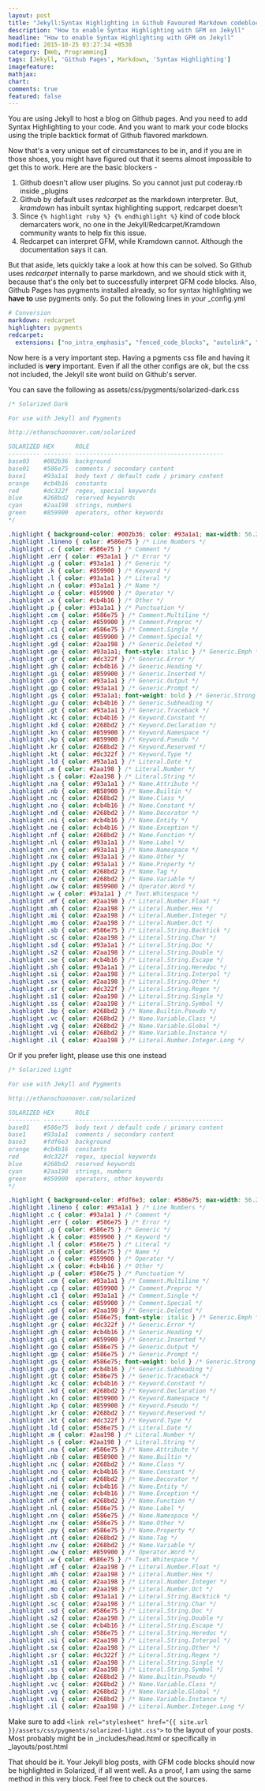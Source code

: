 ```yaml
---
layout: post
title: "Jekyll:Syntax Highlighting in Github Favoured Markdown codeblocks"
description: "How to enable Syntax Highlighting with GFM on Jekyll"
headline: "How to enable Syntax Highlighting with GFM on Jekyll"
modified: 2015-10-25 03:27:34 +0530
category: [Web, Programming]
tags: [Jekyll, 'Github Pages', Markdown, 'Syntax Highlighting']
imagefeature: 
mathjax: 
chart: 
comments: true
featured: false
---
```

You are using Jekyll to host a blog on Github pages. And you need to add Syntax Highlighting to your code. And you want to mark your code blocks using the triple backtick format of Github flavored markdown.

Now that's a very unique set of circumstances to be in, and if you are in those shoes, you might have figured out that it seems almost impossible to get this to work. Here are the basic blockers - 
1.  Github doesn't allow user plugins. So you cannot just put coderay.rb inside _plugins
2.  Github by default uses *redcarpet* as the markdown interpreter. But, *kramdown* has inbuilt syntax highlighting support, redcarpet doesn't
3.  Since `{% highlight ruby %} {% endhighlight %}` kind of code block demarcaters work, no one in the Jekyll/Redcarpet/Kramdown community wants to help fix this issue. 
4.  Redcarpet can interpret GFM, while Kramdown cannot. Although the documentation says it can.

But that aside, lets quickly take a look at how this can be solved. 
So Github uses *redcarpet* internally to parse markdown, and we should stick with it, because that's the only bet to successfully interpret GFM code blocks. 
Also, Github Pages has pygments installed already, so for syntax highlighting we **have to** use pygments only. 
So put the following lines in your _config.yml

```yaml
# Conversion
markdown: redcarpet
highlighter: pygments
redcarpet:
  extensions: ["no_intra_emphasis", "fenced_code_blocks", "autolink", "strikethrough", "superscript"]
```

Now here is a very important step. Having a pgments css file and having it included is **very** important. Even if all the other configs are ok, but the css not included, the Jekyll site wont build on Github's server. 

You can save the following as assets/css/pygments/solarized-dark.css

```css
/* Solarized Dark 

For use with Jekyll and Pygments

http://ethanschoonover.com/solarized

SOLARIZED HEX      ROLE
--------- -------- ------------------------------------------
base03    #002b36  background
base01    #586e75  comments / secondary content
base1     #93a1a1  body text / default code / primary content
orange    #cb4b16  constants
red       #dc322f  regex, special keywords
blue      #268bd2  reserved keywords
cyan      #2aa198  strings, numbers
green     #859900  operators, other keywords
*/

.highlight { background-color: #002b36; color: #93a1a1; max-width: 56.25rem; padding: 1rem; border-radius: 1rem; margin: 0px auto 2em; }
.highlight .lineno { color: #586e75 } /* Line Numbers */
.highlight .c { color: #586e75 } /* Comment */
.highlight .err { color: #93a1a1 } /* Error */
.highlight .g { color: #93a1a1 } /* Generic */
.highlight .k { color: #859900 } /* Keyword */
.highlight .l { color: #93a1a1 } /* Literal */
.highlight .n { color: #93a1a1 } /* Name */
.highlight .o { color: #859900 } /* Operator */
.highlight .x { color: #cb4b16 } /* Other */
.highlight .p { color: #93a1a1 } /* Punctuation */
.highlight .cm { color: #586e75 } /* Comment.Multiline */
.highlight .cp { color: #859900 } /* Comment.Preproc */
.highlight .c1 { color: #586e75 } /* Comment.Single */
.highlight .cs { color: #859900 } /* Comment.Special */
.highlight .gd { color: #2aa198 } /* Generic.Deleted */
.highlight .ge { color: #93a1a1; font-style: italic } /* Generic.Emph */
.highlight .gr { color: #dc322f } /* Generic.Error */
.highlight .gh { color: #cb4b16 } /* Generic.Heading */
.highlight .gi { color: #859900 } /* Generic.Inserted */
.highlight .go { color: #93a1a1 } /* Generic.Output */
.highlight .gp { color: #93a1a1 } /* Generic.Prompt */
.highlight .gs { color: #93a1a1; font-weight: bold } /* Generic.Strong */
.highlight .gu { color: #cb4b16 } /* Generic.Subheading */
.highlight .gt { color: #93a1a1 } /* Generic.Traceback */
.highlight .kc { color: #cb4b16 } /* Keyword.Constant */
.highlight .kd { color: #268bd2 } /* Keyword.Declaration */
.highlight .kn { color: #859900 } /* Keyword.Namespace */
.highlight .kp { color: #859900 } /* Keyword.Pseudo */
.highlight .kr { color: #268bd2 } /* Keyword.Reserved */
.highlight .kt { color: #dc322f } /* Keyword.Type */
.highlight .ld { color: #93a1a1 } /* Literal.Date */
.highlight .m { color: #2aa198 } /* Literal.Number */
.highlight .s { color: #2aa198 } /* Literal.String */
.highlight .na { color: #93a1a1 } /* Name.Attribute */
.highlight .nb { color: #B58900 } /* Name.Builtin */
.highlight .nc { color: #268bd2 } /* Name.Class */
.highlight .no { color: #cb4b16 } /* Name.Constant */
.highlight .nd { color: #268bd2 } /* Name.Decorator */
.highlight .ni { color: #cb4b16 } /* Name.Entity */
.highlight .ne { color: #cb4b16 } /* Name.Exception */
.highlight .nf { color: #268bd2 } /* Name.Function */
.highlight .nl { color: #93a1a1 } /* Name.Label */
.highlight .nn { color: #93a1a1 } /* Name.Namespace */
.highlight .nx { color: #93a1a1 } /* Name.Other */
.highlight .py { color: #93a1a1 } /* Name.Property */
.highlight .nt { color: #268bd2 } /* Name.Tag */
.highlight .nv { color: #268bd2 } /* Name.Variable */
.highlight .ow { color: #859900 } /* Operator.Word */
.highlight .w { color: #93a1a1 } /* Text.Whitespace */
.highlight .mf { color: #2aa198 } /* Literal.Number.Float */
.highlight .mh { color: #2aa198 } /* Literal.Number.Hex */
.highlight .mi { color: #2aa198 } /* Literal.Number.Integer */
.highlight .mo { color: #2aa198 } /* Literal.Number.Oct */
.highlight .sb { color: #586e75 } /* Literal.String.Backtick */
.highlight .sc { color: #2aa198 } /* Literal.String.Char */
.highlight .sd { color: #93a1a1 } /* Literal.String.Doc */
.highlight .s2 { color: #2aa198 } /* Literal.String.Double */
.highlight .se { color: #cb4b16 } /* Literal.String.Escape */
.highlight .sh { color: #93a1a1 } /* Literal.String.Heredoc */
.highlight .si { color: #2aa198 } /* Literal.String.Interpol */
.highlight .sx { color: #2aa198 } /* Literal.String.Other */
.highlight .sr { color: #dc322f } /* Literal.String.Regex */
.highlight .s1 { color: #2aa198 } /* Literal.String.Single */
.highlight .ss { color: #2aa198 } /* Literal.String.Symbol */
.highlight .bp { color: #268bd2 } /* Name.Builtin.Pseudo */
.highlight .vc { color: #268bd2 } /* Name.Variable.Class */
.highlight .vg { color: #268bd2 } /* Name.Variable.Global */
.highlight .vi { color: #268bd2 } /* Name.Variable.Instance */
.highlight .il { color: #2aa198 } /* Literal.Number.Integer.Long */
```

Or if you prefer light, please use this one instead

```css
/* Solarized Light 

For use with Jekyll and Pygments

http://ethanschoonover.com/solarized

SOLARIZED HEX      ROLE
--------- -------- ------------------------------------------
base01    #586e75  body text / default code / primary content
base1     #93a1a1  comments / secondary content
base3     #fdf6e3  background
orange    #cb4b16  constants
red       #dc322f  regex, special keywords
blue      #268bd2  reserved keywords
cyan      #2aa198  strings, numbers
green     #859900  operators, other keywords
*/

.highlight { background-color: #fdf6e3; color: #586e75; max-width: 56.25rem; padding: 1rem; border-radius: 1rem; margin: 0px auto 2em; }
.highlight .lineno { color: #93a1a1 } /* Line Numbers */
.highlight .c { color: #93a1a1 } /* Comment */
.highlight .err { color: #586e75 } /* Error */
.highlight .g { color: #586e75 } /* Generic */
.highlight .k { color: #859900 } /* Keyword */
.highlight .l { color: #586e75 } /* Literal */
.highlight .n { color: #586e75 } /* Name */
.highlight .o { color: #859900 } /* Operator */
.highlight .x { color: #cb4b16 } /* Other */
.highlight .p { color: #586e75 } /* Punctuation */
.highlight .cm { color: #93a1a1 } /* Comment.Multiline */
.highlight .cp { color: #859900 } /* Comment.Preproc */
.highlight .c1 { color: #93a1a1 } /* Comment.Single */
.highlight .cs { color: #859900 } /* Comment.Special */
.highlight .gd { color: #2aa198 } /* Generic.Deleted */
.highlight .ge { color: #586e75; font-style: italic } /* Generic.Emph */
.highlight .gr { color: #dc322f } /* Generic.Error */
.highlight .gh { color: #cb4b16 } /* Generic.Heading */
.highlight .gi { color: #859900 } /* Generic.Inserted */
.highlight .go { color: #586e75 } /* Generic.Output */
.highlight .gp { color: #586e75 } /* Generic.Prompt */
.highlight .gs { color: #586e75; font-weight: bold } /* Generic.Strong */
.highlight .gu { color: #cb4b16 } /* Generic.Subheading */
.highlight .gt { color: #586e75 } /* Generic.Traceback */
.highlight .kc { color: #cb4b16 } /* Keyword.Constant */
.highlight .kd { color: #268bd2 } /* Keyword.Declaration */
.highlight .kn { color: #859900 } /* Keyword.Namespace */
.highlight .kp { color: #859900 } /* Keyword.Pseudo */
.highlight .kr { color: #268bd2 } /* Keyword.Reserved */
.highlight .kt { color: #dc322f } /* Keyword.Type */
.highlight .ld { color: #586e75 } /* Literal.Date */
.highlight .m { color: #2aa198 } /* Literal.Number */
.highlight .s { color: #2aa198 } /* Literal.String */
.highlight .na { color: #586e75 } /* Name.Attribute */
.highlight .nb { color: #B58900 } /* Name.Builtin */
.highlight .nc { color: #268bd2 } /* Name.Class */
.highlight .no { color: #cb4b16 } /* Name.Constant */
.highlight .nd { color: #268bd2 } /* Name.Decorator */
.highlight .ni { color: #cb4b16 } /* Name.Entity */
.highlight .ne { color: #cb4b16 } /* Name.Exception */
.highlight .nf { color: #268bd2 } /* Name.Function */
.highlight .nl { color: #586e75 } /* Name.Label */
.highlight .nn { color: #586e75 } /* Name.Namespace */
.highlight .nx { color: #586e75 } /* Name.Other */
.highlight .py { color: #586e75 } /* Name.Property */
.highlight .nt { color: #268bd2 } /* Name.Tag */
.highlight .nv { color: #268bd2 } /* Name.Variable */
.highlight .ow { color: #859900 } /* Operator.Word */
.highlight .w { color: #586e75 } /* Text.Whitespace */
.highlight .mf { color: #2aa198 } /* Literal.Number.Float */
.highlight .mh { color: #2aa198 } /* Literal.Number.Hex */
.highlight .mi { color: #2aa198 } /* Literal.Number.Integer */
.highlight .mo { color: #2aa198 } /* Literal.Number.Oct */
.highlight .sb { color: #93a1a1 } /* Literal.String.Backtick */
.highlight .sc { color: #2aa198 } /* Literal.String.Char */
.highlight .sd { color: #586e75 } /* Literal.String.Doc */
.highlight .s2 { color: #2aa198 } /* Literal.String.Double */
.highlight .se { color: #cb4b16 } /* Literal.String.Escape */
.highlight .sh { color: #586e75 } /* Literal.String.Heredoc */
.highlight .si { color: #2aa198 } /* Literal.String.Interpol */
.highlight .sx { color: #2aa198 } /* Literal.String.Other */
.highlight .sr { color: #dc322f } /* Literal.String.Regex */
.highlight .s1 { color: #2aa198 } /* Literal.String.Single */
.highlight .ss { color: #2aa198 } /* Literal.String.Symbol */
.highlight .bp { color: #268bd2 } /* Name.Builtin.Pseudo */
.highlight .vc { color: #268bd2 } /* Name.Variable.Class */
.highlight .vg { color: #268bd2 } /* Name.Variable.Global */
.highlight .vi { color: #268bd2 } /* Name.Variable.Instance */
.highlight .il { color: #2aa198 } /* Literal.Number.Integer.Long */
```

Make sure to add `<link rel="stylesheet" href="{{ site.url }}/assets/css/pygments/solarized-light.css">` to the layout of your posts. Most probably might be in _includes/head.html or specifically in _layouts/post.html

That should be it. Your Jekyll blog posts, with GFM code blocks should now be highlighted in Solarized, if all went well. 
As a proof, I am using the same method in this very block. Feel free to check out the sources. 